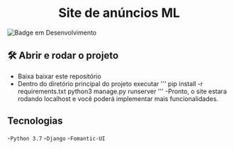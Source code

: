 <h1 align="center">Site de anúncios ML</h1>

![Badge em Desenvolvimento](http://img.shields.io/static/v1?label=STATUS&message=EM%20DESENVOLVIMENTO&color=GREEN&style=for-the-badge)

## 🛠️ Abrir e rodar o projeto
- Baixa baixar este repositório
- Dentro do diretório principal do projeto executar
'''
pip install -r requirements.txt
python3 manage.py runserver
'''
-Pronto, o site estara rodando localhost e você poderá implementar mais funcionalidades.
## Tecnologias
-``Python 3.7``
-``Django``
-``Fomantic-UI``